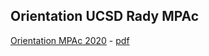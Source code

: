 
## Orientation UCSD Rady MPAc

<!--
[Orientation MPAc 2019](https://teaching.mariomilone.org/orientation_mpac/big_data_and_co/pres-2019.html) - [pdf](https://teaching.mariomilone.org/orientation_mpac/big_data_and_co/Big_Data_and_Co-2019.pdf)
-->

[Orientation MPAc 2020](https://teaching.mariomilone.org/orientation_mpac/big_data_and_co/pres-2020.html) - [pdf](https://teaching.mariomilone.org/orientation_mpac/big_data_and_co/Big_Data_and_Co-2020.pdf)
